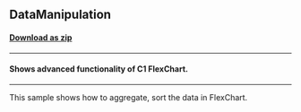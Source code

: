 ## DataManipulation
#### [Download as zip](https://grapecity.github.io/DownGit/#/home?url=https://github.com/GrapeCity/ComponentOne-WinForms-Samples/tree/master/NetFramework\FlexChart\CS\DataManipulation)
____
#### Shows advanced functionality of C1 FlexChart.
____
This sample shows how to aggregate, sort the data in FlexChart.

